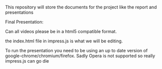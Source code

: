 This repository will store the documents for the project like the report and
presentations

Final Presentation:

Can all videos please be in a html5 compatible format.

the index.html file in impress.js is what we will be editing.

To run the presentation you need to be using an up to date version of google-chrome/chromium/firefox.  Sadly Opera is not supported so really impress.js can go die